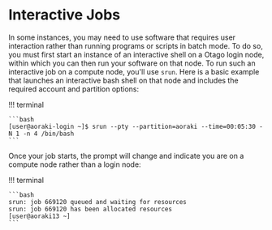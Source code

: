 # Interactive Jobs


In some instances, you may need to use software that requires user interaction
rather than running programs or scripts in batch mode. 
To do so, you must first start an instance of an interactive shell on a Otago
login node, within which you can then run your software on that node.
To run such an interactive job on a compute node, you'll use ``srun``. 
Here is a basic example that launches an interactive bash shell on that node
and includes the required account and partition options:

!!! terminal

    ```bash
    [user@aoraki-login ~]$ srun --pty --partition=aoraki --time=00:05:30 -N 1 -n 4 /bin/bash
    ```

Once your job starts, the prompt will change and indicate you are on a compute
node rather than a login node:

!!! terminal

    ```bash
    srun: job 669120 queued and waiting for resources  
    srun: job 669120 has been allocated resources  
    [user@aoraki13 ~]
    ```